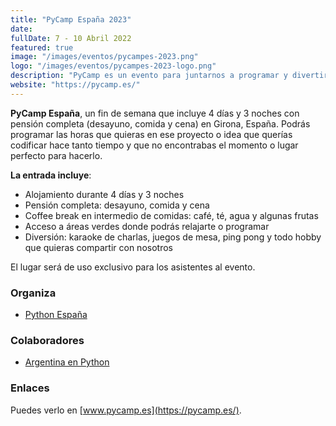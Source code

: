 ```yaml
---
title: "PyCamp España 2023"
date: 
fullDate: 7 - 10 Abril 2022
featured: true
image: "/images/eventos/pycampes-2023.png"
logo: "/images/eventos/pycampes-2023-logo.png"
description: "PyCamp es un evento para juntarnos a programar y divertirnos durante el fin de semana. Las personas que asisten proponen los proyectos Open Source en los que desean trabajar durante estos días (o alguna idea un poco loca que quieran implementar) y el resto se anota para colaborar y trabajar en esos proyectos." 
website: "https://pycamp.es/"
---
```


**PyCamp España**, un fin de semana que incluye 4 días y 3 noches con pensión completa (desayuno, comida y cena) en Girona, España. Podrás programar las horas que quieras en ese proyecto o idea que querías codificar hace tanto tiempo y que no encontrabas el momento o lugar perfecto para hacerlo. 

**La entrada incluye**:

- Alojamiento durante 4 días y 3 noches
- Pensión completa: desayuno, comida y cena
- Coffee break en intermedio de comidas: café, té, agua y algunas frutas
- Acceso a áreas verdes donde podrás relajarte o programar
- Diversión: karaoke de charlas, juegos de mesa, ping pong y todo hobby que quieras compartir con nosotros

El lugar será de uso exclusivo para los asistentes al evento.


### Organiza
- [Python España](https://www.es.python.org/)

### Colaboradores
- [Argentina en Python](https://argentinaenpython.com/) 

### Enlaces
Puedes verlo en [www.pycamp.es](https://pycamp.es/).
